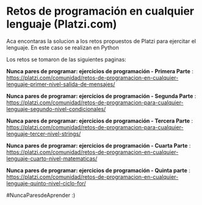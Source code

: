 # Retos de programación en cualquier lenguaje (Platzi.com) 

Aca encontaras la solucion a los retos propuestos de Platzi para ejercitar el lenguaje. En este caso se realizan en Python

Los retos se tomaron de las siguientes paginas:

**Nunca pares de programar: ejercicios de programación - Primera Parte** : https://platzi.com/comunidad/retos-de-programacion-en-cualquier-lenguaje-primer-nivel-salida-de-mensajes/

**Nunca pares de programar: ejercicios de programación - Segunda Parte** : https://platzi.com/comunidad/retos-de-programacion-para-cualquier-lenguaje-segundo-nivel-condicionales/

**Nunca pares de programar: ejercicios de programación - Tercera Parte** : https://platzi.com/comunidad/retos-de-programacion-para-cualquier-lenguaje-tercer-nivel-strings/

**Nunca pares de programar: ejercicios de programación - Cuarta Parte** : https://platzi.com/comunidad/retos-de-programacion-en-cualquier-lenguaje-cuarto-nivel-matematicas/

**Nunca pares de programar: ejercicios de programación - Quinta parte** : https://platzi.com/comunidad/retos-de-programacion-en-cualquier-lenguaje-quinto-nivel-ciclo-for/


#NuncaParesdeAprender :)
